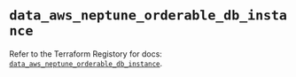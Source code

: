 # `data_aws_neptune_orderable_db_instance`

Refer to the Terraform Registory for docs: [`data_aws_neptune_orderable_db_instance`](https://registry.terraform.io/providers/hashicorp/aws/5.13.1/docs/data-sources/neptune_orderable_db_instance).
